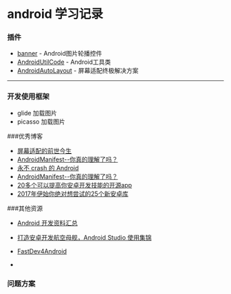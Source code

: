 # android 学习记录

### 插件

* [banner](https://github.com/youth5201314/banner) - Android图片轮播控件
* [AndroidUtilCode](https://github.com/Blankj/AndroidUtilCode) - Android工具类
* [AndroidAutoLayout](https://github.com/hongyangAndroid/AndroidAutoLayout) - 屏幕适配终极解决方案


---

### 开发使用框架

* glide 加载图片
* picasso 加载图片

###优秀博客

* [屏幕适配的前世今生](http://blog.csdn.net/lin_t_s/article/details/55271002)
* [AndroidManifest--你真的理解了吗？](http://www.jianshu.com/p/6ed30112d4a4)
* [永不 crash 的 Android](https://gold.xitu.io/entry/58a54482128fe1006463406f)
* [AndroidManifest--你真的理解了吗？](http://www.jcodecraeer.com/a/anzhuokaifa/androidkaifa/2017/0214/7114.html)
* [20多个可以提高你安卓开发技能的开源app](https://github.com/inferjay/AndroidDevTools)  
* [2017年伊始你绝对想尝试的25个新安卓库](https://github.com/inferjay/AndroidDevTools)  





###其他资源
* [Android 开发资料汇总](https://github.com/tonycheng93/Android-development-summary)   
* [打造安卓开发航空母舰，Android Studio 使用集锦](https://github.com/jp1017/Android-Development-Aircraft-Carrier)  
* [FastDev4Android](https://github.com/jiangqqlmj/FastDev4Android)  

* 

### 问题方案



